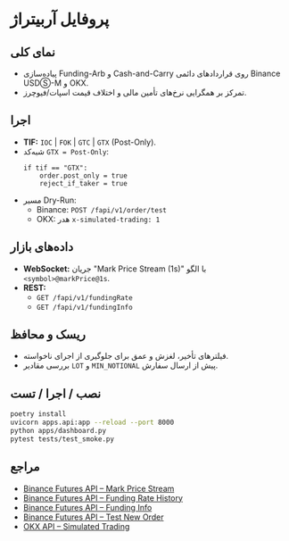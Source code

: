 # پروفایل آربیتراژ

## نمای کلی
- پیاده‌سازی Funding-Arb و Cash-and-Carry روی قراردادهای دائمی Binance USDⓈ-M و OKX.
- تمرکز بر همگرایی نرخ‌های تأمین مالی و اختلاف قیمت اسپات/فیوچرز.

## اجرا
- **TIF:** `IOC` | `FOK` | `GTC` | `GTX` (Post-Only).
- شبه‌کد `GTX = Post-Only`:
  ```pseudocode
  if tif == "GTX":
      order.post_only = true
      reject_if_taker = true
  ```
- مسیر Dry-Run:
  - Binance: `POST /fapi/v1/order/test`
  - OKX: هدر `x-simulated-trading: 1`

## داده‌های بازار
- **WebSocket:** جریان "Mark Price Stream (1s)" با الگو `<symbol>@markPrice@1s`.
- **REST:**
  - `GET /fapi/v1/fundingRate`
  - `GET /fapi/v1/fundingInfo`

## ریسک و محافظ
- فیلترهای تأخیر، لغزش و عمق برای جلوگیری از اجرای ناخواسته.
- بررسی مقادیر `LOT` و `MIN_NOTIONAL` پیش از ارسال سفارش.

## نصب / اجرا / تست
```bash
poetry install
uvicorn apps.api:app --reload --port 8000
python apps/dashboard.py
pytest tests/test_smoke.py
```

## مراجع
- [Binance Futures API – Mark Price Stream](https://binance-docs.github.io/apidocs/futures/en/#mark-price-stream)
- [Binance Futures API – Funding Rate History](https://binance-docs.github.io/apidocs/futures/en/#get-funding-rate-history)
- [Binance Futures API – Funding Info](https://binance-docs.github.io/apidocs/futures/en/#get-funding-info)
- [Binance Futures API – Test New Order](https://binance-docs.github.io/apidocs/futures/en/#test-new-order-trade)
- [OKX API – Simulated Trading](https://www.okx.com/docs-v5/en/#overview-simulated-trading)
